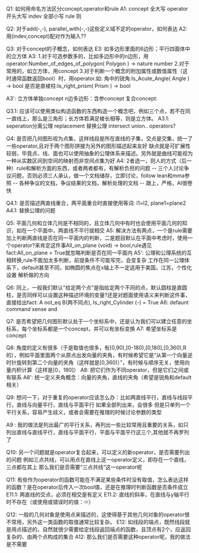 Q1: 如何用命名方法区分concept,operator和rule
A1: concept 全大写 operator 开头大写 indev 全部小写 rule 则

Q2: 对于add(-,-), parallel_with(-,-)这些定义域不定的operator，如何表达
A2: 用(indev,concept)配对作为输入??

Q3: 对于concept的子概念，如何表达
E3: 如多边形里面的6边形；平行四面体中的立方体
A3: 1.对于可选参数多的，比如多边形中的n边形，用operator:Number_of_edges_of_polygon( Polygon ) -> nature number
    2.对于常用的，如立方体，用concept
    3.对于判断一个概念的附加属性或数值属性（这时通常函数返回bool）时，用operator.如:
        角中的锐角:Is_Acute_Angle( Angle ) -> bool
        是否是直棱柱:Is_right_prism( Prism ) -> bool

A3': 立方体单独concept
     n边多边形：含参concept
     复合concept:

Q3.1: 应该可以使用类似构造函数的东西构造一个概念吧，例如三个点，若不在同一直线上，那么是三角形；长方体若满足棱长相等，则是立方体。
A3.1: seperation分离公理 replacement 替换公理 intersect union.. operators?


Q4: 是否把几何图形视为点集，这样线段是所在直线的子集，交点是交集，统一了一些operator,且对于两个图形拼接为另外的图形描述起来友好
    缺点就是可扩展性较弱，毕竟点、线、面也可以使用抽象的公理体系来描述。另外就是曲线可能视为一种从实数区间到空间的映射而非空间点集为好
A4: 2者选一，则人的方式（后一种）rule和解析方面的东西，或者两者都有，有解析负担的问题
    -- 三个人讨论争议问题，否则必须三人承认，做一个文档储存，立即讨论，follow lean和mma参照
    -- 各种争议的文档，争议结果的文档，解析处理的文档
    -- 跟上，严格，AI很卷快

Q4.1: 是否描述两直线重合，两平面重合时直接使用等词: l1=l2, plane1=plane2
A4.1: 替换公理的问题

Q5: 平面几何和立体几何是不相同的，且立体几何中有时也会使用平面几何的知识，如在一个平面中，两直线不平行就相交
A5: 解决方法有两点，一个是rule需要加上判断两直线是否在同一平面内的判断，二是题目默认在平面中考虑时，使用一个operator?来肯定这件事All_on_plane (void) -> bool,rule遇见fact:All_on_plane = True就忽略判断是否在同一平面内
A5': 公理和公理系统的互相转换,rule不能加太多判断，前提条件不可能写完，会变复杂
     工作在同一公理体系下，default甚至不同，如椭圆的焦点在x轴上不一定适用于美国，江苏，个性化设置
     解析做的方向

Q6: 同上，一般我们默认"给定两个点"是指给定两个不同的点，默认圆柱是直圆柱，是否同样可以设置这种描述环境的变量?还是对题面使用语义来判断这件事，直接给出fact: A not_eq B(两不同点), Is_right_Cylinder (-) = True
A6: defaunt command sense and 

Q7: 是否希望把几何图形默认处于一个坐标系中，还是认为我们可以建立任意的坐标系，每个坐标系都是一个concept，并可以有坐标变换
A7: 希望坐标系是concept

Q8: 角度的定义有很多（于是取值也很多，有[0,90),[0-180),[0,180],[0,360),R的），例如平面里面两个从原点出发向量的夹角，有时候希望它是“从第一个向量逆时针旋转到第二个向量的夹角（这样就是[0,360)）”，有时候与顺序无关，使用向量内积计算（这样是[0，180]）
A8: 把它们作为不同operator，但是它们之间或有联系
A8': 统一定义夹角概念：向量的夹角，直线的夹角（希望是锐角和default相关）

Q9: 想问一下，对于重复的operator应该怎么办：比如两直线平行，直线与线段平行，直线与向量平行，直线与平面平行
    如果全部列出来，会很多
    但是只单列一个平行关系，容易产生歧义，或者会需要在推理的时候讨论参数的类型

A9 : 我的做法是列出最广的平行关系，再列出一些比较常用且重要的关系，如只列出直线与直线平行，直线与平面平行，平面与平面平行这三个,其他就不再罗列了

Q10: 另一个问题就是operator复合起来，可以定义的新operator，是否需要列出的问题
     例如三点共线，可以用点在直线上这一operator定义，即存在一个直线，三点都在其上
     那么我们是否需要“三点共线”这一operator呢

Q11: 有些作为operator的函数可能在不满足某些条件时没有取值，怎么表达这样的函数？是在operator后传入一次bool值，还是在推理时判断函数是否条件成立
E11.1: 两直线的交点，必须在相交是有定义
E11.2: 直线的斜率，在直线与y轴平行时不存在（或使用或错误时的值：♾）

Q12: 一般的几何对象是使用点来描述的，这使得基于其他几何对象的operator很不常用，另外这一类函数的取值通常比较复杂。
E12: 如线段的端点，既然线段就是用点描述的，自然就很少需要给定线段返回端点的函数，且顶点有2个，应返回复杂的、由两个点构成的集合
A12: 那么我们是否需要这种operator呢，我的做法是不需要
